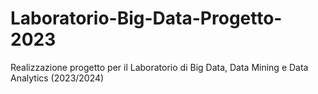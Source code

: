 # Laboratorio-Big-Data-Progetto-2023
Realizzazione progetto per il Laboratorio di Big Data, Data Mining e Data Analytics (2023/2024)
